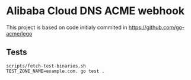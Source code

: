 # Alibaba Cloud DNS ACME webhook

This project is based on code initialy commited in https://github.com/go-acme/lego

## Tests

```
scripts/fetch-test-binaries.sh
TEST_ZONE_NAME=example.com. go test .
```